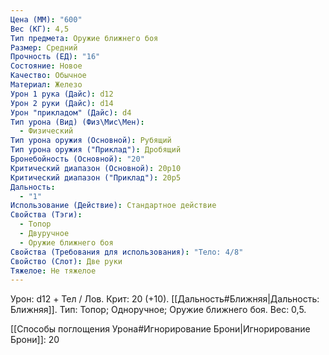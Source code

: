 ```yaml
---
Цена (ММ): "600"
Вес (КГ): 4,5
Тип предмета: Оружие ближнего боя
Размер: Средний
Прочность (ЕД): "16"
Состояние: Новое
Качество: Обычное
Материал: Железо
Урон 1 рука (Дайс): d12
Урон 2 руки (Дайс): d14
Урон "прикладом" (Дайс): d4
Тип урона (Вид) (Физ\Мис\Мен):
  - Физический
Тип урона оружия (Основной): Рубящий
Тип урона оружия ("Приклад"): Дробящий
Бронебойность (Основной): "20"
Критический диапазон (Основной): 20р10
Критический диапазон ("Приклад"): 20р5
Дальность:
  - "1"
Использование (Действие): Стандартное действие
Свойства (Тэги):
  - Топор
  - Двуручное
  - Оружие ближнего боя
Свойства (Требования для использования): "Тело: 4/8"
Свойство (Слот): Две руки
Тяжелое: Не тяжелое
---
```

Урон: d12 + Тел / Лов. Крит: 20 (+10). [[Дальность#Ближняя|Дальность: Ближняя]]. Тип: Топор; Одноручное; Оружие ближнего боя. Вес: 0,5. 

[[Способы поглощения Урона#Игнорирование Брони|Игнорирование Брони]]: 20